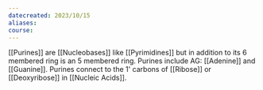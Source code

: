 ```yaml
---
datecreated: 2023/10/15
aliases: 
course:
---
```

[[Purines]] are [[Nucleobases]] like [[Pyrimidines]] but in addition to its 6 membered ring is an 5 membered ring. Purines include AG: [[Adenine]] and [[Guanine]]. Purines connect to the 1' carbons of [[Ribose]] or [[Deoxyribose]] in [[Nucleic Acids]].